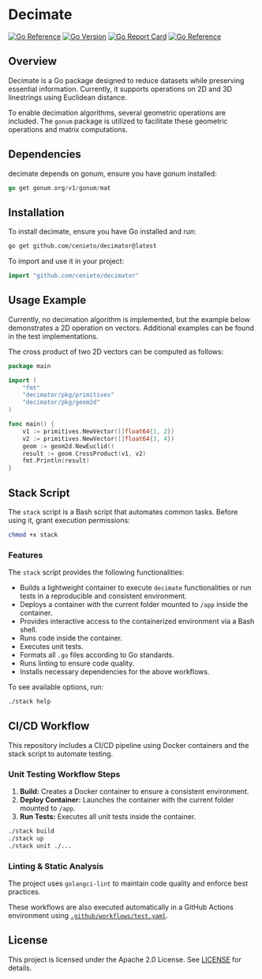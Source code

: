 # Decimate

[![Go Reference](https://pkg.go.dev/badge/github.com/cenieto/decimator.svg)](https://pkg.go.dev/github.com/cenieto/decimator)
[![Go Version](https://img.shields.io/github/go-mod/go-version/cenieto/decimator)](https://github.com/cenieto/decimator)
[![Go Report Card](https://goreportcard.com/badge/github.com/cenieto/decimator)](https://goreportcard.com/report/github.com/cenieto/decimator)
[![Go Reference](https://pkg.go.dev/badge/github.com/cenieto/decimate.svg)](https://pkg.go.dev/github.com/cenieto/decimate)

## Overview

Decimate is a Go package designed to reduce datasets while preserving essential information. Currently, it supports operations on 2D and 3D linestrings using Euclidean distance.

To enable decimation algorithms, several geometric operations are included. The `gonum` package is utilized to facilitate these geometric operations and matrix computations.

## Dependencies

decimate depends on gonum, ensure you have gonum installed:
```go
go get gonum.org/v1/gonum/mat
```

## Installation

To install decimate, ensure you have Go installed and run:

```sh
go get github.com/cenieto/decimator@latest
```

To import and use it in your project:

```go
import "github.com/cenieto/decimator"
```

## Usage Example

Currently, no decimation algorithm is implemented, but the example below demonstrates a 2D operation on vectors. Additional examples can be found in the test implementations.

The cross product of two 2D vectors can be computed as follows:

```go
package main

import (
	"fmt"
	"decimator/pkg/primitives"
	"decimator/pkg/geom2d"
)

func main() {
	v1 := primitives.NewVector([]float64{1, 2})
	v2 := primitives.NewVector([]float64{3, 4})
	geom := geom2d.NewEuclid()
	result := geom.CrossProduct(v1, v2)
	fmt.Println(result)
}
```

## Stack Script

The `stack` script is a Bash script that automates common tasks. Before using it, grant execution permissions:

```sh
chmod +x stack
```

### Features

The `stack` script provides the following functionalities:

- Builds a lightweight container to execute `decimate` functionalities or run tests in a reproducible and consistent environment.
- Deploys a container with the current folder mounted to `/app` inside the container.
- Provides interactive access to the containerized environment via a Bash shell.
- Runs code inside the container.
- Executes unit tests.
- Formats all `.go` files according to Go standards.
- Runs linting to ensure code quality.
- Installs necessary dependencies for the above workflows.

To see available options, run:

```sh
./stack help
```

## CI/CD Workflow

This repository includes a CI/CD pipeline using Docker containers and the stack script to automate testing.

### Unit Testing Workflow Steps

1. **Build:** Creates a Docker container to ensure a consistent environment.
2. **Deploy Container:** Launches the container with the current folder mounted to `/app`.
3. **Run Tests:** Executes all unit tests inside the container.

```sh
./stack build
./stack up 
./stack unit ./...
```

### Linting & Static Analysis

The project uses `golangci-lint` to maintain code quality and enforce best practices.

These workflows are also executed automatically in a GitHub Actions environment using [`.github/workflows/test.yaml`](.github/workflows/test.yaml).

## License

This project is licensed under the Apache 2.0 License. See [LICENSE](LICENSE) for details.

